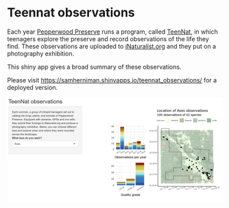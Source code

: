 # Teennat observations

Each year [Pepperwood Preserve](https://www.pepperwoodpreserve.org/) runs a program, called [TeenNat](https://www.pepperwoodpreserve.org/what-we-do/inspiring-connections-with-nature/teennat/), in which teenagers explore the preserve and record observations of the life they find. These observations are uploaded to [iNaturalist.org](https://www.inaturalist.org/) and they put on a photography exhibition.

This shiny app gives a broad summary of these observations.

Please visit <https://samherniman.shinyapps.io/teennat_observations/> for a deployed version.

![](Capture.PNG "Preview of the app")
